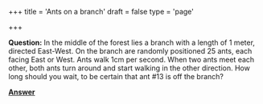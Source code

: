 +++
title = 'Ants on a branch'
draft = false
type = 'page'

+++

**Question:** In the middle of the forest lies a branch with a length of 1 meter, directed East-West. On the branch are randomly positioned 25 ants, each facing East or West. Ants walk 1cm per second. When two ants meet each other, both ants turn around and start walking in the other direction. How long should you wait, to be certain that ant #13 is off the branch?

[**Answer**](/puzzles/ants_on_branch_answer/)